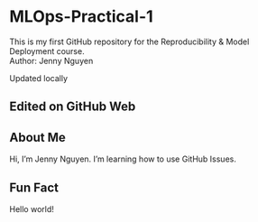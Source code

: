 # MLOps-Practical-1
This is my first GitHub repository for the Reproducibility & Model Deployment course.  
Author: Jenny Nguyen

Updated locally

## Edited on GitHub Web

## About Me
Hi, I’m Jenny Nguyen.
I’m learning how to use GitHub Issues.

## Fun Fact
Hello world!